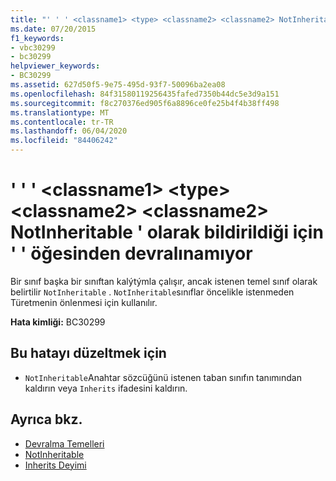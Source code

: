```yaml
---
title: "' ' ' <classname1> <type> <classname2> <classname2> NotInheritable ' olarak bildirildiği için ' ' öğesinden devralınamıyor"
ms.date: 07/20/2015
f1_keywords:
- vbc30299
- bc30299
helpviewer_keywords:
- BC30299
ms.assetid: 627d50f5-9e75-495d-93f7-50096ba2ea08
ms.openlocfilehash: 84f31580119256435fafed7350b44dc5e3d9a151
ms.sourcegitcommit: f8c270376ed905f6a8896ce0fe25b4f4b38ff498
ms.translationtype: MT
ms.contentlocale: tr-TR
ms.lasthandoff: 06/04/2020
ms.locfileid: "84406242"
---
```

# <a name="classname1-cannot-inherit-from-type-classname2-because-classname2-is-declared-notinheritable"></a>' ' ' \<classname1> \<type> \<classname2> \<classname2> NotInheritable ' olarak bildirildiği için ' ' öğesinden devralınamıyor
Bir sınıf başka bir sınıftan kalýtýmla çalışır, ancak istenen temel sınıf olarak belirtilir `NotInheritable` . `NotInheritable`sınıflar öncelikle istenmeden Türetmenin önlenmesi için kullanılır.  
  
 **Hata kimliği:** BC30299  
  
## <a name="to-correct-this-error"></a>Bu hatayı düzeltmek için  
  
- `NotInheritable`Anahtar sözcüğünü istenen taban sınıfın tanımından kaldırın veya `Inherits` ifadesini kaldırın.  
  
## <a name="see-also"></a>Ayrıca bkz.

- [Devralma Temelleri](../programming-guide/language-features/objects-and-classes/inheritance-basics.md)
- [NotInheritable](../language-reference/modifiers/notinheritable.md)
- [Inherits Deyimi](../language-reference/statements/inherits-statement.md)
